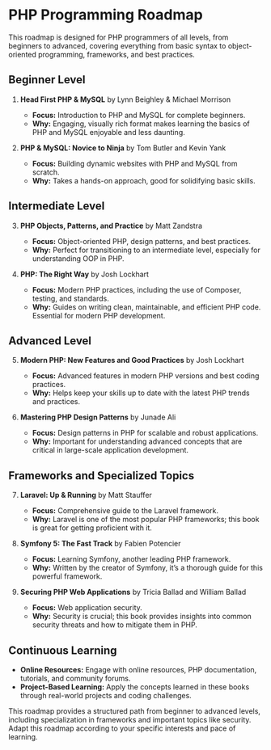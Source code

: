 # PHP Programming Roadmap

This roadmap is designed for PHP programmers of all levels, from beginners to advanced, covering everything from basic syntax to object-oriented programming, frameworks, and best practices.

## Beginner Level

1. **Head First PHP & MySQL** by Lynn Beighley & Michael Morrison
   - **Focus:** Introduction to PHP and MySQL for complete beginners.
   - **Why:** Engaging, visually rich format makes learning the basics of PHP and MySQL enjoyable and less daunting.

2. **PHP & MySQL: Novice to Ninja** by Tom Butler and Kevin Yank
   - **Focus:** Building dynamic websites with PHP and MySQL from scratch.
   - **Why:** Takes a hands-on approach, good for solidifying basic skills.

## Intermediate Level

3. **PHP Objects, Patterns, and Practice** by Matt Zandstra
   - **Focus:** Object-oriented PHP, design patterns, and best practices.
   - **Why:** Perfect for transitioning to an intermediate level, especially for understanding OOP in PHP.

4. **PHP: The Right Way** by Josh Lockhart
   - **Focus:** Modern PHP practices, including the use of Composer, testing, and standards.
   - **Why:** Guides on writing clean, maintainable, and efficient PHP code. Essential for modern PHP development.

## Advanced Level

5. **Modern PHP: New Features and Good Practices** by Josh Lockhart
   - **Focus:** Advanced features in modern PHP versions and best coding practices.
   - **Why:** Helps keep your skills up to date with the latest PHP trends and practices.

6. **Mastering PHP Design Patterns** by Junade Ali
   - **Focus:** Design patterns in PHP for scalable and robust applications.
   - **Why:** Important for understanding advanced concepts that are critical in large-scale application development.

## Frameworks and Specialized Topics

7. **Laravel: Up & Running** by Matt Stauffer
   - **Focus:** Comprehensive guide to the Laravel framework.
   - **Why:** Laravel is one of the most popular PHP frameworks; this book is great for getting proficient with it.

8. **Symfony 5: The Fast Track** by Fabien Potencier
   - **Focus:** Learning Symfony, another leading PHP framework.
   - **Why:** Written by the creator of Symfony, it’s a thorough guide for this powerful framework.

9. **Securing PHP Web Applications** by Tricia Ballad and William Ballad
   - **Focus:** Web application security.
   - **Why:** Security is crucial; this book provides insights into common security threats and how to mitigate them in PHP.

## Continuous Learning

- **Online Resources:** Engage with online resources, PHP documentation, tutorials, and community forums.
- **Project-Based Learning:** Apply the concepts learned in these books through real-world projects and coding challenges.

This roadmap provides a structured path from beginner to advanced levels, including specialization in frameworks and important topics like security. Adapt this roadmap according to your specific interests and pace of learning.
